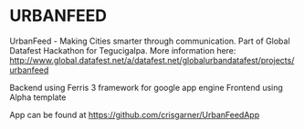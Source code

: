 # URBANFEED
UrbanFeed - Making Cities smarter through communication.
Part of Global Datafest Hackathon for Tegucigalpa. More information here: http://www.global.datafest.net/a/datafest.net/globalurbandatafest/projects/urbanfeed


Backend using Ferris 3 framework for google app engine
Frontend using Alpha template

App can be found at https://github.com/crisgarner/UrbanFeedApp
